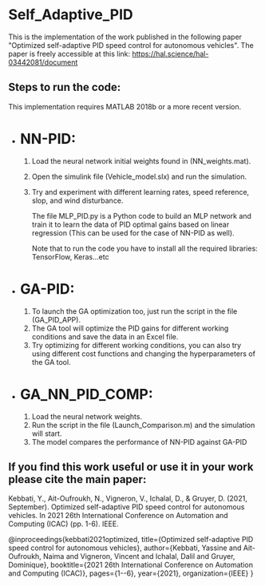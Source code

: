 # Self_Adaptive_PID

This is the implementation of the work published in the following paper "Optimized self-adaptive PID speed control for autonomous vehicles".
The paper is freely accessible at this link: https://hal.science/hal-03442081/document 

## Steps to run the code:

This implementation requires MATLAB 2018b or a more recent version.

-  # NN-PID:

   1. Load the neural network initial weights found in (NN_weights.mat).
   2. Open the simulink file (Vehicle_model.slx) and run the simulation.
   3. Try and experiment with different learning rates, speed reference, slop, and wind disturbance.
      
      The file MLP_PID.py is a Python code to build an MLP network and train it to learn the data of PID optimal gains based on linear regression (This can be used for the case of NN-PID as well).
      
      Note that to run the code you have to install all the required libraries: TensorFlow, Keras...etc

-  # GA-PID:

   1. To launch the GA optimization too, just run the script in the file (GA_PID_APP).
   2. The GA tool will optimize the PID gains for different working conditions and save the data in an Excel file.
   3. Try optimizing for different working conditions, you can also try using different cost functions and changing the hyperparameters of the GA tool.

-  # GA_NN_PID_COMP:

   1. Load the neural network weights.
   2. Run the script in the file (Launch_Comparison.m) and the simulation will start.
   3. The model compares the performance of NN-PID against GA-PID

## If you find this work useful or use it in your work please cite the main paper:

Kebbati, Y., Ait-Oufroukh, N., Vigneron, V., Ichalal, D., & Gruyer, D. (2021, September). Optimized self-adaptive PID speed control for autonomous vehicles. In 2021 26th International Conference on Automation and Computing (ICAC) (pp. 1-6). IEEE.

@inproceedings{kebbati2021optimized,
  title={Optimized self-adaptive PID speed control for autonomous vehicles},
  author={Kebbati, Yassine and Ait-Oufroukh, Naima and Vigneron, Vincent and Ichalal, Dalil and Gruyer, Dominique},
  booktitle={2021 26th International Conference on Automation and Computing (ICAC)},
  pages={1--6},
  year={2021},
  organization={IEEE}
}

